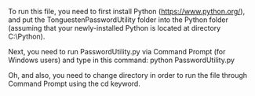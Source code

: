 
To run this file, you need to first install Python (https://www.python.org/),
and put the TonguestenPasswordUtility folder into the Python folder (assuming that your newly-installed Python is located at directory C:\Python).

Next, you need to run PasswordUtility.py via Command Prompt (for Windows users) and type in this command: python PasswordUtility.py

Oh, and also, you need to change directory in order to run the file through Command Prompt using the cd keyword.
